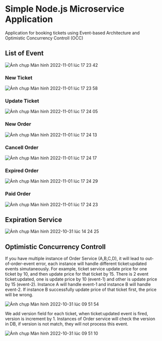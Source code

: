 # Simple Node.js Microservice Application #

Application for booking tickets using Event-based Architecture and Optimistic Concurrency Controll (OCC)

## List of Event ##
![Ảnh chụp Màn hình 2022-11-01 lúc 17 23 42](https://user-images.githubusercontent.com/36908718/199213783-a08fc707-615b-4ce5-9f29-1bb596f78757.png)

### New Ticket ###
![Ảnh chụp Màn hình 2022-11-01 lúc 17 23 58](https://user-images.githubusercontent.com/36908718/199213493-eb326e41-f69c-4cf1-88ce-3ddb08c28274.png)

### Update Ticket ###
![Ảnh chụp Màn hình 2022-11-01 lúc 17 24 05](https://user-images.githubusercontent.com/36908718/199213534-f24307f3-22d9-4e20-bce0-97ea8e48d010.png)

### New Order ###
![Ảnh chụp Màn hình 2022-11-01 lúc 17 24 13](https://user-images.githubusercontent.com/36908718/199213563-8b321e6c-77c6-45d2-8214-b68de6590833.png)

### Cancell Order ###
![Ảnh chụp Màn hình 2022-11-01 lúc 17 24 17](https://user-images.githubusercontent.com/36908718/199213623-2df94403-2df0-4eca-a2ea-055e8352539c.png)

### Expired Order ###
![Ảnh chụp Màn hình 2022-11-01 lúc 17 24 29](https://user-images.githubusercontent.com/36908718/199213661-ecefecc1-9e58-405a-ba79-af51db00d437.png)

### Paid Order ###
![Ảnh chụp Màn hình 2022-11-01 lúc 17 24 23](https://user-images.githubusercontent.com/36908718/199213694-b4a60131-4718-48dc-8204-a228acc159b1.png)

## Expiration Service ##
![Ảnh chụp Màn hình 2022-10-31 lúc 14 24 25](https://user-images.githubusercontent.com/36908718/198954672-c26a2e71-dc6d-48a4-941d-bc91793cfe47.png)


## Optimistic Concurrency Controll ##
If you have multiple instance of Order Service (A,B,C,D), it will lead to out-of-order-event error, each instance will handle different ticket:updated events simutaneously. For example, ticket service update price for one ticket by 10, and then update price for that ticket by 15. There is 2 event ticket:updated, one is update price by 10 (event-1) and other is update price by 15 (event-2). Instance A will handle event-1 and instance B will handle event-2. If instance B successfully update price of that ticket first, the price will be wrong.

![Ảnh chụp Màn hình 2022-10-31 lúc 09 51 54](https://user-images.githubusercontent.com/36908718/198923541-256a712e-3ab7-47f7-9913-e5d4719dd8c9.png)

We add version field for each ticket, when ticket:updated event is fired, version is increment by 1. Instances of Order service will check the version in DB, if version is not match, they will not process this event.

![Ảnh chụp Màn hình 2022-10-31 lúc 09 51 10](https://user-images.githubusercontent.com/36908718/198923552-975cda3f-ca31-4b4f-8f1d-0358c8d7987e.png)

